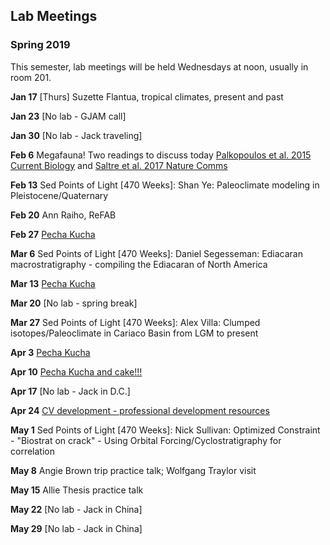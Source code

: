 ## Lab Meetings
### Spring 2019
This semester, lab meetings will be held Wednesdays at noon, usually in room 201.

**Jan 17** [Thurs] Suzette Flantua, tropical climates, present and past

**Jan 23** [No lab - GJAM call]

**Jan 30** [No lab - Jack traveling]

**Feb 6** Megafauna! Two readings to discuss today [Palkopoulos et al. 2015 Current Biology](https://www.sciencedirect.com/science/article/pii/S0960982215004200?via%3Dihub) and [Saltre et al. 2017 Nature Comms](https://www.nature.com/articles/ncomms10511)

**Feb 13** Sed Points of Light [470 Weeks]: Shan Ye: Paleoclimate modeling in Pleistocene/Quaternary

**Feb 20** Ann Raiho, ReFAB

**Feb 27** [Pecha Kucha](https://github.com/WilliamsPaleoLab/LabMeetings/blob/master/PechaKucha.md)

**Mar 6** Sed Points of Light [470 Weeks]: Daniel Segesseman: Ediacaran macrostratigraphy - compiling the Ediacaran of North America

**Mar 13** [Pecha Kucha](https://github.com/WilliamsPaleoLab/LabMeetings/blob/master/PechaKucha.md)

**Mar 20** [No lab - spring break]

**Mar 27** Sed Points of Light [470 Weeks]: Alex Villa: Clumped isotopes/Paleoclimate in Cariaco Basin from LGM to present

**Apr 3** [Pecha Kucha](https://github.com/WilliamsPaleoLab/LabMeetings/blob/master/PechaKucha.md)

**Apr 10** [Pecha Kucha and cake!!!](https://github.com/WilliamsPaleoLab/LabMeetings/blob/master/PechaKucha.md)

**Apr 17** [No lab - Jack in D.C.]

**Apr 24** [CV development - professional development resources](https://github.com/WilliamsPaleoLab/LabMeetings/blob/master/ResumeCVResources.md)

**May 1** Sed Points of Light [470 Weeks]: Nick Sullivan: Optimized Constraint - "Biostrat on crack" - Using Orbital Forcing/Cyclostratigraphy for correlation

**May 8** Angie Brown trip practice talk; Wolfgang Traylor visit

**May 15** Allie Thesis practice talk

**May 22** [No lab - Jack in China]

**May 29** [No lab - Jack in China]
